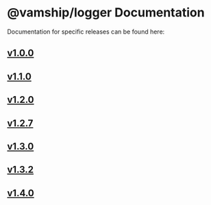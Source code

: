# @vamship/logger Documentation

Documentation for specific releases can be found here:

## [v1.0.0](./@vamship/logger/1.0.0/index.html)
## [v1.1.0](./@vamship/logger/1.1.0/index.html)
## [v1.2.0](./@vamship/logger/1.2.0/index.html)
## [v1.2.7](./@vamship/logger/1.2.7/index.html)
## [v1.3.0](./@vamship/logger/1.3.0/index.html)
## [v1.3.2](./@vamship/logger/1.3.2/index.html)
## [v1.4.0](./@vamship/logger/1.4.0/index.html)

